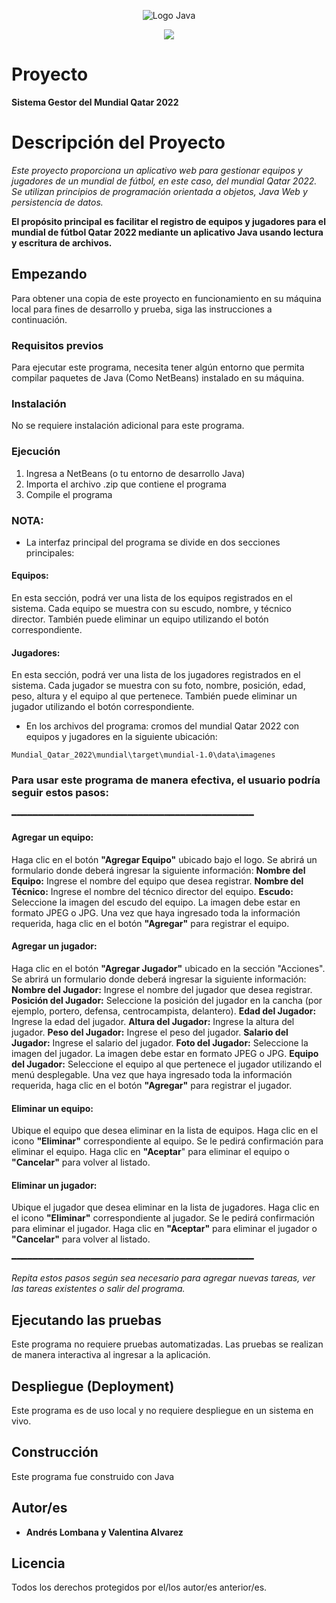 <p align="center">
    <img src="https://seeklogo.com/images/J/java-logo-7833D1D21A-seeklogo.com.png" alt="Logo Java">
</p>

<p align="center">
    <img src="https://img.shields.io/badge/GitHub-%23121011.svg?style=for-the-badge&logo=github&logoColor=white">
</p>

# Proyecto

**Sistema Gestor del Mundial Qatar 2022**

# Descripción del Proyecto

*Este proyecto proporciona un aplicativo web para gestionar equipos y jugadores de un mundial de fútbol, en este caso, del mundial Qatar 2022.
Se utilizan principios de programación orientada a objetos, Java Web y persistencia de datos.*

 **El propósito principal es facilitar el registro de equipos y jugadores para el mundial de fútbol Qatar 2022 mediante un aplicativo Java usando lectura y escritura de archivos.**

## Empezando

Para obtener una copia de este proyecto en funcionamiento en su máquina local para fines de desarrollo y prueba, siga las instrucciones a continuación.

### Requisitos previos

Para ejecutar este programa, necesita tener algún entorno que permita compilar paquetes de Java (Como NetBeans) instalado en su máquina.

### Instalación

No se requiere instalación adicional para este programa.

### Ejecución

1. Ingresa a NetBeans (o tu entorno de desarrollo Java)
2. Importa el archivo .zip que contiene el programa
3. Compile el programa

### NOTA:

* La interfaz principal del programa se divide en dos secciones principales:

#### Equipos:
En esta sección, podrá ver una lista de los equipos registrados en el sistema.
Cada equipo se muestra con su escudo, nombre, y técnico director.
También puede eliminar un equipo utilizando el botón correspondiente.
#### Jugadores:
En esta sección, podrá ver una lista de los jugadores registrados en el sistema.
Cada jugador se muestra con su foto, nombre, posición, edad, peso, altura y el equipo al que pertenece.
También puede eliminar un jugador utilizando el botón correspondiente.

* En los archivos del programa: cromos del mundial Qatar 2022 con equipos y jugadores en la siguiente ubicación:
```
Mundial_Qatar_2022\mundial\target\mundial-1.0\data\imagenes
```

### Para usar este programa de manera efectiva, el usuario podría seguir estos pasos:
━━━━━━━━━━━━━━━━━━━━━━━━━━━━━━━━━━━━━━━━━━━━━━

#### Agregar un equipo:

Haga clic en el botón **"Agregar Equipo"** ubicado bajo el logo.
Se abrirá un formulario donde deberá ingresar la siguiente información:
 **Nombre del Equipo:** Ingrese el nombre del equipo que desea registrar.
 **Nombre del Técnico:** Ingrese el nombre del técnico director del equipo.
 **Escudo:** Seleccione la imagen del escudo del equipo. La imagen debe estar en formato JPEG o JPG.
Una vez que haya ingresado toda la información requerida, haga clic en el botón **"Agregar"** para registrar el equipo.

#### Agregar un jugador:

Haga clic en el botón **"Agregar Jugador"** ubicado en la sección "Acciones".
Se abrirá un formulario donde deberá ingresar la siguiente información:
**Nombre del Jugador:** Ingrese el nombre del jugador que desea registrar.
**Posición del Jugador:** Seleccione la posición del jugador en la cancha (por ejemplo, portero, defensa, centrocampista, delantero).
**Edad del Jugador:** Ingrese la edad del jugador.
**Altura del Jugador:** Ingrese la altura del jugador.
**Peso del Jugador:** Ingrese el peso del jugador.
**Salario del Jugador:** Ingrese el salario del jugador.
**Foto del Jugador:** Seleccione la imagen del jugador. La imagen debe estar en formato JPEG o JPG.
**Equipo del Jugador:** Seleccione el equipo al que pertenece el jugador utilizando el menú desplegable.
Una vez que haya ingresado toda la información requerida, haga clic en el botón **"Agregar"** para registrar el jugador.

#### Eliminar un equipo:

Ubique el equipo que desea eliminar en la lista de equipos.
Haga clic en el icono **"Eliminar"** correspondiente al equipo.
Se le pedirá confirmación para eliminar el equipo. Haga clic en **"Aceptar**" para eliminar el equipo o **"Cancelar"** para volver al listado.

#### Eliminar un jugador:

Ubique el jugador que desea eliminar en la lista de jugadores.
Haga clic en el icono **"Eliminar"** correspondiente al jugador.
Se le pedirá confirmación para eliminar el jugador. Haga clic en **"Aceptar"** para eliminar el jugador o **"Cancelar"** para volver al listado.

━━━━━━━━━━━━━━━━━━━━━━━━━━━━━━━━━━━━━━━━━━━━━━

*Repita estos pasos según sea necesario para agregar nuevas tareas, ver las tareas existentes o salir del programa.*

## Ejecutando las pruebas

Este programa no requiere pruebas automatizadas. Las pruebas se realizan de manera interactiva al ingresar a la aplicación.

## Despliegue (Deployment)

Este programa es de uso local y no requiere despliegue en un sistema en vivo.

## Construcción

Este programa fue construido con Java

## Autor/es

* **Andrés Lombana y Valentina Alvarez** 

## Licencia

Todos los derechos protegidos por el/los autor/es anterior/es.
